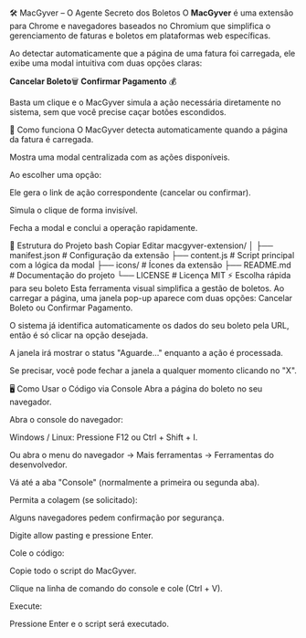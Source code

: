 🛠️ MacGyver – O Agente Secreto dos Boletos
O **MacGyver** é uma extensão para Chrome e navegadores baseados no Chromium que simplifica o gerenciamento de faturas e boletos em plataformas web específicas.

Ao detectar automaticamente que a página de uma fatura foi carregada, ele exibe uma modal intuitiva com duas opções claras:

**Cancelar Boleto**🗑️
**Confirmar Pagamento** 💰

Basta um clique e o MacGyver simula a ação necessária diretamente no sistema, sem que você precise caçar botões escondidos.

🚀 Como funciona
O MacGyver detecta automaticamente quando a página da fatura é carregada.

Mostra uma modal centralizada com as ações disponíveis.

Ao escolher uma opção:

Ele gera o link de ação correspondente (cancelar ou confirmar).

Simula o clique de forma invisível.

Fecha a modal e conclui a operação rapidamente.

📂 Estrutura do Projeto
bash
Copiar
Editar
macgyver-extension/
│
├── manifest.json        # Configuração da extensão
├── content.js           # Script principal com a lógica da modal
├── icons/               # Ícones da extensão
├── README.md            # Documentação do projeto
└── LICENSE              # Licença MIT
⚡ Escolha rápida para seu boleto
Esta ferramenta visual simplifica a gestão de boletos. Ao carregar a página, uma janela pop-up aparece com duas opções: Cancelar Boleto ou Confirmar Pagamento.

O sistema já identifica automaticamente os dados do seu boleto pela URL, então é só clicar na opção desejada.

A janela irá mostrar o status "Aguarde..." enquanto a ação é processada.

Se precisar, você pode fechar a janela a qualquer momento clicando no "X".

🖥️ Como Usar o Código via Console
Abra a página do boleto no seu navegador.

Abra o console do navegador:

Windows / Linux: Pressione F12 ou Ctrl + Shift + I.

Ou abra o menu do navegador → Mais ferramentas → Ferramentas do desenvolvedor.

Vá até a aba "Console" (normalmente a primeira ou segunda aba).

Permita a colagem (se solicitado):

Alguns navegadores pedem confirmação por segurança.

Digite allow pasting e pressione Enter.

Cole o código:

Copie todo o script do MacGyver.

Clique na linha de comando do console e cole (Ctrl + V).

Execute:

Pressione Enter e o script será executado.

